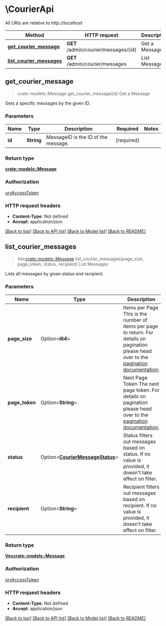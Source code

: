 # \CourierApi

All URIs are relative to *http://localhost*

Method | HTTP request | Description
------------- | ------------- | -------------
[**get_courier_message**](CourierApi.md#get_courier_message) | **GET** /admin/courier/messages/{id} | Get a Message
[**list_courier_messages**](CourierApi.md#list_courier_messages) | **GET** /admin/courier/messages | List Messages



## get_courier_message

> crate::models::Message get_courier_message(id)
Get a Message

Gets a specific messages by the given ID.

### Parameters


Name | Type | Description  | Required | Notes
------------- | ------------- | ------------- | ------------- | -------------
**id** | **String** | MessageID is the ID of the message. | [required] |

### Return type

[**crate::models::Message**](message.md)

### Authorization

[oryAccessToken](../README.md#oryAccessToken)

### HTTP request headers

- **Content-Type**: Not defined
- **Accept**: application/json

[[Back to top]](#) [[Back to API list]](../README.md#documentation-for-api-endpoints) [[Back to Model list]](../README.md#documentation-for-models) [[Back to README]](../README.md)


## list_courier_messages

> Vec<crate::models::Message> list_courier_messages(page_size, page_token, status, recipient)
List Messages

Lists all messages by given status and recipient.

### Parameters


Name | Type | Description  | Required | Notes
------------- | ------------- | ------------- | ------------- | -------------
**page_size** | Option<**i64**> | Items per Page  This is the number of items per page to return. For details on pagination please head over to the [pagination documentation](https://www.ory.sh/docs/ecosystem/api-design#pagination). |  |[default to 250]
**page_token** | Option<**String**> | Next Page Token  The next page token. For details on pagination please head over to the [pagination documentation](https://www.ory.sh/docs/ecosystem/api-design#pagination). |  |
**status** | Option<[**CourierMessageStatus**](.md)> | Status filters out messages based on status. If no value is provided, it doesn't take effect on filter. |  |
**recipient** | Option<**String**> | Recipient filters out messages based on recipient. If no value is provided, it doesn't take effect on filter. |  |

### Return type

[**Vec<crate::models::Message>**](message.md)

### Authorization

[oryAccessToken](../README.md#oryAccessToken)

### HTTP request headers

- **Content-Type**: Not defined
- **Accept**: application/json

[[Back to top]](#) [[Back to API list]](../README.md#documentation-for-api-endpoints) [[Back to Model list]](../README.md#documentation-for-models) [[Back to README]](../README.md)

